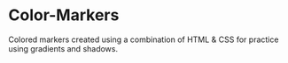 # Color-Markers
Colored markers created using a combination of HTML &amp; CSS for practice using gradients and shadows.
